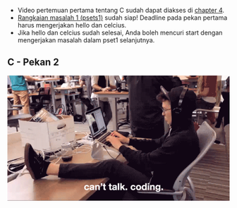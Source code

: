 * Video pertemuan pertama tentang C sudah dapat diakses di [chapter 4](chapter/4).
* [Rangkaian masalah 1 (psets1)](psets/1) sudah siap! Deadline pada pekan pertama harus mengerjakan hello dan celcius.
* Jika hello dan celcius sudah selesai, Anda boleh mencuri start dengan mengerjakan masalah dalam pset1 selanjutnya.

## C - Pekan 2

![Can't talk. Coding.](assets/images/cant_talk_coding.gif)
